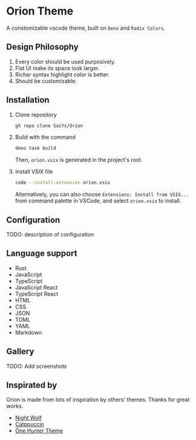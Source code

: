 # Orion Theme

A constomizable vscode theme, built on `Deno` and `Radix Colors`.

## Design Philosophy

1. Every color should be used purposively.
2. Flat UI make its space look larger.
3. Richer syntax highlight color is better.
4. Should be customizable.

## Installation

1. Clone repository

   ```sh
   gh repo clone SaiYs/Orion
   ```

2. Build with the command

   ```sh
   deno task build
   ```

   Then, `orion.vsix` is generated in the project's root.

3. Install VSIX file

   ```sh
   code --install-extension orion.vsix
   ```

   Alternatively, you can also choose `Extensions: Install from VSIX...` from
   command palette in VSCode, and select `orion.vsix` to install.

## Configuration

TODO: description of configuration

## Language support

- Rust
- JavaScript
- TypeScript
- JavaScript React
- TypeScript React
- HTML
- CSS
- JSON
- TOML
- YAML
- Markdown

## Gallery

TODO: Add screenshots

## Inspirated by

Orion is made from lots of inspiration by others' themes. Thanks for great
works.

- [Night Wolf](https://github.com/mao-santaella-rs/NightWolfTheme)
- [Catppuccin](https://github.com/catppuccin/vscode)
- [One Hunter Theme](https://github.com/Railly/one-hunter-vscode)
